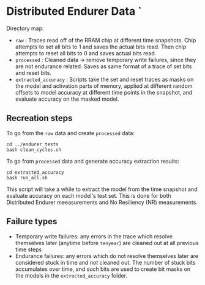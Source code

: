 # Distributed Endurer Data `
Directory map:
- `raw` : Traces read off of the RRAM chip at different time snapshots. Chip attempts to set all bits to 1 and
saves the actual bits read. Then chip attempts to reset all bits to 0 and saves actual bits read.
- `processed` : Cleaned data -> remove temporary write failures,
since they are not endurance related. Saves as same format of a trace of set bits and reset bits.
- `extracted_accuracy` : Scripts take the set and reset traces as masks on the model and
activation parts of memory, applied at different random offsets to model accuracy at different time
points in the snapshot, and evaluate accuracy on the masked model.

## Recreation steps
To go from the `raw` data and create `processed` data:
```
cd ../endurer_tests
bash clean_cycles.sh
```

To go from `processed` data and generate accuracy extraction results:
```
cd extracted_accuracy
bash run_all.sh
```

This script will take a while to extract the model from the time snapshot and evaluate accuracy on each model's test set. This is done for both Distributed Endurer meeasurements and No Resiliency (NR) measurements.

## Failure types
- Temporary write failures: any errors in the trace which resolve themselves later (anytime before `tenyear`)
are cleaned out at all previous time steps
- Endurance failures: any errors which do not resolve themselves later are considered stuck in time and *not*
cleaned out. The number of stuck bits accumulates over time, and such bits are used to create bit masks on the models in the
`extracted_accuracy` folder.

